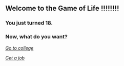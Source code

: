 ## **Welcome to the Game of Life !!!!!!!!**

### **You just turned 18.**

### Now, what do you want?

[_Go to college_](choices/beginning.md/degree.md)

[_Get a job_](choices/beginning.md/mcdonalds.md)